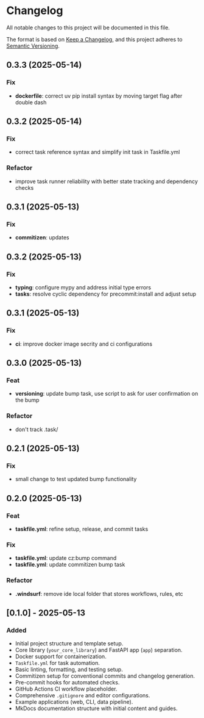 # Changelog

All notable changes to this project will be documented in this file.

The format is based on [Keep a Changelog](https://keepachangelog.com/en/1.0.0/),
and this project adheres to [Semantic Versioning](https://semver.org/spec/v2.0.0.html).

## 0.3.3 (2025-05-14)

### Fix

- **dockerfile**: correct uv pip install syntax by moving target flag after double dash

## 0.3.2 (2025-05-14)

### Fix

- correct task reference syntax and simplify init task in Taskfile.yml

### Refactor

- improve task runner reliability with better state tracking and dependency checks

## 0.3.1 (2025-05-13)

### Fix

- **commitizen**: updates

## 0.3.2 (2025-05-13)

### Fix

- **typing**: configure mypy and address initial type errors
- **tasks**: resolve cyclic dependency for precommit:install and adjust setup

## 0.3.1 (2025-05-13)

### Fix

- **ci**: improve docker image secrity and ci configurations

## 0.3.0 (2025-05-13)

### Feat

- **versioning**: update bump task, use script to ask for user confirmation on the bump

### Refactor

- don't track .task/

## 0.2.1 (2025-05-13)

### Fix

- small change to test updated bump functionality

## 0.2.0 (2025-05-13)

### Feat

- **taskfile.yml**: refine setup, release, and commit tasks

### Fix

- **taskfile.yml**: update cz:bump command
- **taskfile.yml**: update commitizen bump task

### Refactor

- **.windsurf**: remove ide local folder that stores workflows, rules, etc

## [0.1.0] - 2025-05-13

### Added
- Initial project structure and template setup.
- Core library (`your_core_library`) and FastAPI app (`app`) separation.
- Docker support for containerization.
- `Taskfile.yml` for task automation.
- Basic linting, formatting, and testing setup.
- Commitizen setup for conventional commits and changelog generation.
- Pre-commit hooks for automated checks.
- GitHub Actions CI workflow placeholder.
- Comprehensive `.gitignore` and editor configurations.
- Example applications (web, CLI, data pipeline).
- MkDocs documentation structure with initial content and guides.
